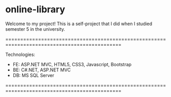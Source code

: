 # online-library
Welcome to my project! This is a self-project that I did when I studied semester 5 in the university.

=============================================================================================

Technologies:
- FE: ASP.NET MVC, HTML5, CSS3, Javascript, Bootstrap
- BE: C#.NET, ASP.NET MVC
- DB: MS SQL Server
  
=============================================================================================
